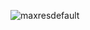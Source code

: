 ![maxresdefault](https://github.com/ibrahimcangok/Flashcard/assets/106431802/0968e837-55ff-40ef-a1f5-05269bef5c7b)
